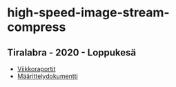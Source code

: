 # high-speed-image-stream-compress
## Tiralabra - 2020 - Loppukesä

* [Viikkoraportit](viikkoraportit.md)
* [Määrittelydokumentti](maarittelydokumentti.md)
